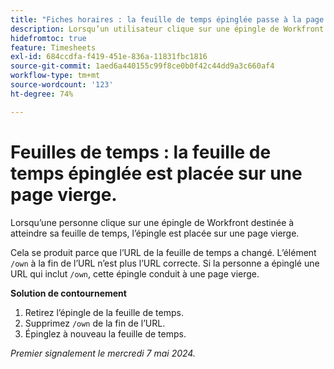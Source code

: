 ```yaml
---
title: "Fiches horaires : la feuille de temps épinglée passe à la page vierge"
description: Lorsqu’un utilisateur clique sur une épingle de Workfront destinée à atteindre sa feuille de temps, elle accède plutôt à une page vierge. Une solution de contournement est disponible.
hidefromtoc: true
feature: Timesheets
exl-id: 684ccdfa-f419-451e-836a-11831fbc1816
source-git-commit: 1aed6a440155c99f8ce0b0f42c44dd9a3c660af4
workflow-type: tm+mt
source-wordcount: '123'
ht-degree: 74%

---
```


# Feuilles de temps : la feuille de temps épinglée est placée sur une page vierge.

<!--article live for workaround-->

Lorsqu’une personne clique sur une épingle de Workfront destinée à atteindre sa feuille de temps, l’épingle est placée sur une page vierge.

Cela se produit parce que l’URL de la feuille de temps a changé. L’élément `/own` à la fin de l’URL n’est plus l’URL correcte. Si la personne a épinglé une URL qui inclut `/own`, cette épingle conduit à une page vierge.

**Solution de contournement**

1. Retirez l’épingle de la feuille de temps.
1. Supprimez `/own` de la fin de l’URL.
1. Épinglez à nouveau la feuille de temps.

_Premier signalement le mercredi 7 mai 2024._

